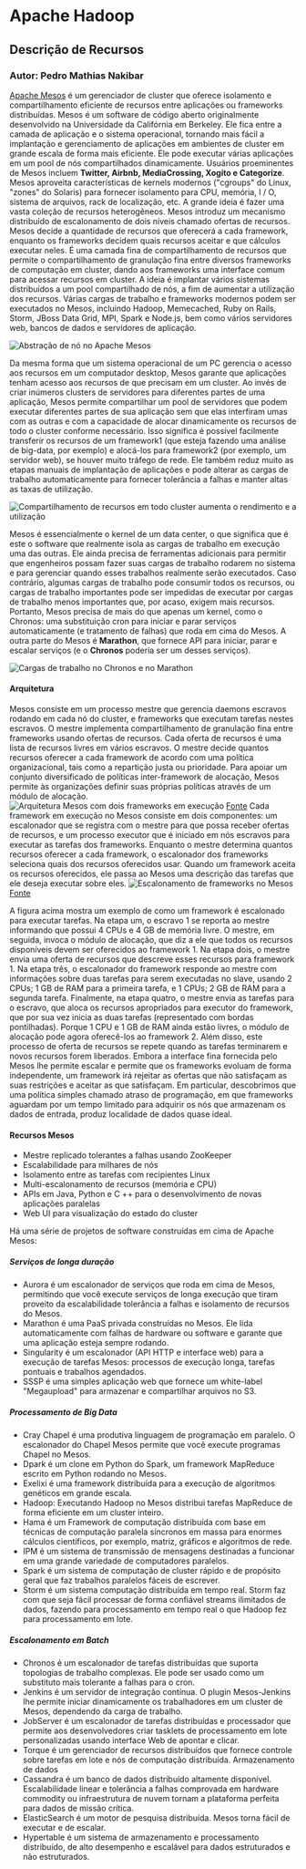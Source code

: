 # Apache Hadoop
## Descrição de Recursos
### Autor: Pedro Mathias Nakibar

  [Apache Mesos](https://github.com/mesosphere/mesos) é um gerenciador de cluster que oferece isolamento e compartilhamento eficiente de recursos entre aplicações ou frameworks distribuídas. Mesos é um software de código aberto originalmente desenvolvido na Universidade da Califórnia em Berkeley. Ele fica entre a camada de aplicação e o sistema operacional, tornando mais fácil a implantação e gerenciamento de aplicações em ambientes de cluster em grande escala de forma mais eficiente. Ele pode executar várias aplicações em um pool de nós compartilhados dinamicamente. Usuários proeminentes de Mesos incluem **Twitter, Airbnb, MediaCrossing, Xogito e Categorize**.
  Mesos aproveita características de kernels modernos ("cgroups" do Linux, "zones" do Solaris) para fornecer isolamento para CPU, memória, I / O, sistema de arquivos, rack de localização, etc. A grande ideia é fazer uma vasta coleção de recursos heterogêneos. Mesos introduz um mecanismo distribuído de escalonamento de dois níveis chamado ofertas de recursos. Mesos decide a quantidade de recursos que oferecerá a cada framework, enquanto os frameworks decidem quais recursos aceitar e que cálculos executar neles. É uma camada fina de compartilhamento de recursos que permite o compartilhamento de granulação fina entre diversos frameworks de computação em cluster, dando aos frameworks uma interface comum para acessar recursos em cluster. A ideia é implantar vários sistemas distribuídos a um pool compartilhado de nós, a fim de aumentar a utilização dos recursos. Várias cargas de trabalho e frameworks modernos podem ser executados no Mesos, incluindo Hadoop, Memecached, Ruby on Rails, Storm, JBoss Data Grid, MPI, Spark e Node.js, bem como vários servidores web, bancos de dados e servidores de aplicação.  

![Abstração de nó no *Apache Mesos*](http://image.slidesharecdn.com/introduction-140714121343-phpapp01/95/introduction-to-apache-mesos-12-638.jpg)

  Da mesma forma que um sistema operacional de um PC gerencia o acesso aos recursos em um computador desktop, Mesos garante que aplicações tenham acesso aos recursos de que precisam em um cluster. Ao invés de criar inúmeros clusters de servidores para diferentes partes de uma aplicação, Mesos permite compartilhar um pool de servidores que podem executar diferentes partes de sua aplicação sem que elas interfiram umas com as outras e com a capacidade de alocar dinamicamente os recursos de todo o cluster conforme necessário. Isso significa é possível facilmente transferir os recursos de um framework1 (que esteja fazendo uma análise de big-data, por exemplo) e alocá-los para framework2 (por exemplo, um servidor web), se houver muito tráfego de rede. Ele também reduz muito as etapas manuais de implantação de aplicações e pode alterar as cargas de trabalho automaticamente para fornecer tolerância a falhas e manter altas as taxas de utilização.

![Compartilhamento de recursos em todo *cluster* aumenta o rendimento e a utilização](http://image.slidesharecdn.com/txlf2014-mesosattwitter-140615135358-phpapp02/95/apache-mesos-at-twitter-texas-linuxfest-2014-16-638.jpg)

  Mesos é essencialmente o kernel de um data center, o que significa que é este o software que realmente isola as cargas de trabalho em execução uma das outras. Ele ainda precisa de ferramentas adicionais para permitir que engenheiros possam fazer suas cargas de trabalho rodarem no sistema e para gerenciar quando esses trabalhos realmente serão executados. Caso contrário, algumas cargas de trabalho pode consumir todos os recursos, ou cargas de trabalho importantes pode ser impedidas de executar por cargas de trabalho menos importantes que, por acaso, exigem mais recursos. Portanto, Mesos precisa de mais do que apenas um kernel, como o Chronos: uma substituição cron para iniciar e parar serviços automaticamente (e tratamento de falhas) que roda em cima do Mesos. A outra parte do Mesos é **Marathon**, que fornece API para iniciar, parar e escalar serviços (e o **Chronos** poderia ser um desses serviços).

![Cargas de trabalho no Chronos e no Marathon](https://lh4.googleusercontent.com/tV8rBT8WY_oESkU3W1y8VPg_03W7ZfbEm8TL9XQ3vn4zGytB5H5xAD93Cs-vu0HhEwBWE5EBpYYJZaZWV1pUXU9zdIa25q36pNZnvUiBCObe1XiO1ZwtdlU)


#### Arquitetura
  Mesos consiste em um processo mestre que gerencia daemons escravos rodando em cada nó do cluster, e frameworks que executam tarefas nestes escravos. O mestre implementa compartilhamento de granulação fina entre frameworks usando ofertas de recursos. Cada oferta de recursos é uma lista de recursos livres em vários escravos. O mestre decide quantos recursos oferecer a cada framework de acordo com uma política organizacional, tais como a repartição justa ou prioridade. Para apoiar um conjunto diversificado de políticas inter-framework de alocação, Mesos permite às organizações definir suas próprias políticas através de um módulo de alocação.
![Arquitetura Mesos com dois frameworks em execução](http://github.com/pnakibar/gerenciodocs/pocs/mesos2.png)
[Fonte](https://drive.google.com/drive/u/1/folders/0B5Xg5eCunYAmTTVnZmppcDhnazg)
  Cada framework em execução no Mesos consiste em dois componentes: um escalonador que se registra com o mestre para que possa receber ofertas de recursos, e um processo executor que é iniciado em nós escravos para executar as tarefas dos frameworks. Enquanto o mestre determina quantos recursos oferecer a cada framework, o escalonador dos frameworks seleciona quais dos recursos oferecidos usar. Quando um framework aceita os recursos oferecidos, ele passa ao Mesos uma descrição das tarefas que ele deseja executar sobre eles.
![Escalonamento de frameworks no Mesos](http://github.com/pnakibar/gerenciodocs/pocs/mesos3.png)
[Fonte](https://drive.google.com/drive/u/1/folders/0B5Xg5eCunYAmTTVnZmppcDhnazg)

  A figura acima mostra um exemplo de como um framework é escalonado para executar tarefas. Na etapa um, o escravo 1 se reporta ao mestre informando que possui 4 CPUs e 4 GB de memória livre. O mestre, em seguida, invoca o módulo de alocação, que diz a ele que todos os recursos disponíveis devem ser oferecidos ao framework 1. Na etapa dois, o mestre envia uma oferta de recursos que descreve esses recursos para framework 1. Na etapa três, o escalonador do framework responde ao mestre com informações sobre duas tarefas para serem executadas no slave, usando 2 CPUs; 1 GB de RAM para a primeira tarefa, e 1 CPUs; 2 GB de RAM para a segunda tarefa. Finalmente, na etapa quatro, o mestre envia as tarefas para o escravo, que aloca os recursos apropriados para executor do framework, que por sua vez inicia as duas tarefas (representado com bordas pontilhadas). Porque 1 CPU e 1 GB de RAM ainda estão livres, o módulo de alocação pode agora oferecê-los ao framework 2. Além disso, este processo de oferta de recursos se repete quando as tarefas terminarem e novos recursos forem liberados.
  Embora a interface fina fornecida pelo Mesos lhe permite escalar e permite que os frameworks evoluam de forma independente, um framework irá rejeitar as ofertas que não satisfaçam as suas restrições e aceitar as que satisfaçam. Em particular, descobrimos que uma política simples chamado atraso de programação, em que frameworks aguardam por um tempo limitado para adquirir os nós que armazenam os dados de entrada, produz localidade de dados quase ideal.

#### Recursos Mesos
* Mestre replicado tolerantes a falhas usando ZooKeeper
* Escalabilidade para milhares de nós
* Isolamento entre as tarefas com recipientes Linux
* Multi-escalonamento de recursos (memória e CPU)
* APIs em Java, Python e C ++ para o desenvolvimento de novas aplicações paralelas
* Web UI para visualização do estado do cluster

Há uma série de projetos de software construídas em cima de Apache Mesos:

##### Serviços de longa duração
* Aurora é um escalonador de serviços que roda em cima de Mesos, permitindo que você execute serviços de longa execução que tiram proveito da escalabilidade tolerância a falhas e isolamento de recursos do Mesos.
* Marathon é uma PaaS privada construídas no Mesos. Ele lida automaticamente com falhas de hardware ou software e garante que uma aplicação esteja sempre rodando.
* Singularity é um escalonador (API HTTP e interface web) para a execução de tarefas Mesos: processos de execução longa, tarefas pontuais e trabalhos agendados.
* SSSP é uma simples aplicação web que fornece um white-label "Megaupload" para armazenar e compartilhar arquivos no S3.

##### Processamento de Big Data
* Cray Chapel é uma produtiva linguagem de programação em paralelo. O escalonador do Chapel Mesos permite que você execute programas Chapel no Mesos.
* Dpark é um clone em Python do Spark, um framework MapReduce escrito em Python rodando no Mesos.
* Exelixi é uma framework distribuída para a execução de algoritmos genéticos em grande escala.
* Hadoop: Executando Hadoop no Mesos distribui tarefas MapReduce de forma eficiente em um cluster inteiro.
* Hama é um Framework de computação distribuída com base em técnicas de computação paralela síncronos em massa para enormes cálculos científicos, por exemplo, matriz, gráficos e algoritmos de rede.
* IPM é um sistema de transmissão de mensagens destinadas a funcionar em uma grande variedade de computadores paralelos.
* Spark é um sistema de computação de cluster rápido e de propósito geral que faz trabalhos paralelos fáceis de escrever.
* Storm é um sistema computação distribuída em tempo real. Storm faz com que seja fácil processar de forma confiável streams ilimitados de dados, fazendo para processamento em tempo real o que Hadoop fez para processamento em lote.

##### Escalonamento em Batch
* Chronos é um escalonador de tarefas distribuídas que suporta topologias de trabalho complexas. Ele pode ser usado como um substituto mais tolerante a falhas para o cron.
* Jenkins é um servidor de integração contínua. O plugin Mesos-Jenkins lhe permite iniciar dinamicamente os trabalhadores em um cluster de Mesos, dependendo da carga de trabalho.
* JobServer é um escalonador de tarefas distribuídas e processador que permite aos desenvolvedores criar tasklets de processamento em lote personalizadas usando interface Web de apontar e clicar.
* Torque é um gerenciador de recursos distribuídos que fornece controle sobre tarefas em lote e nós de computação distribuída.
Armazenamento de dados
* Cassandra é um banco de dados distribuído altamente disponível. Escalabilidade linear e tolerância a falhas comprovada em hardware commodity ou infraestrutura de nuvem tornam a plataforma perfeita para dados de missão crítica.
* ElasticSearch é um motor de pesquisa distribuída. Mesos torna fácil de executar e de escalar.
* Hypertable é um sistema de armazenamento e processamento distribuído, de alto desempenho e escalável para dados estruturados e não estruturados.
  
